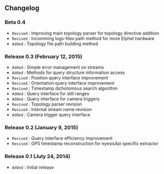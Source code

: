 ## Changelog

### Beta 0.4

- `Revised` : Improving main topology parser for topology directive addition
- `Revised` : Incomming logs-files path method for more Elphel hardware
- `Added` : Topology file path building method

### Release 0.3 (February 12, 2015)

- `Added` : Simple error management on streams
- `Added` : Methods for query structure information access
- `Revised` : Position query interface improvement
- `Revised` : Orientation query interface improvement
- `Revised` : Timestamp dichotomous search algorithm
- `Added` : Query interface for still ranges
- `Added` : Query interface for camera triggers
- `Revised` : Topology parser revision
- `Revised` : Internal stream name revision
- `Added` : Camera trigger query interface

### Release 0.2 (January 9, 2015)

- `Revised` : Query interface efficiency improvement
- `Revised` : GPS timestamp reconstruction for eyesis4pi specific extractor

### Release 0.1 (July 24, 2014)

- `Added` : Initial release
